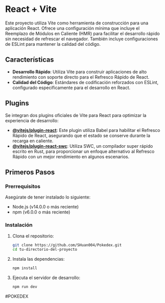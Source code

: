 # React + Vite

Este proyecto utiliza Vite como herramienta de construcción para una aplicación React. Ofrece una configuración mínima que incluye el Reemplazo de Módulos en Caliente (HMR) para facilitar el desarrollo rápido sin necesidad de refrescar el navegador. También incluye configuraciones de ESLint para mantener la calidad del código.

## Características

- **Desarrollo Rápido**: Utiliza Vite para construir aplicaciones de alto rendimiento con soporte directo para el Refresco Rápido de React.
- **Calidad del Código**: Estándares de codificación reforzados con ESLint, configurado específicamente para el desarrollo en React.

## Plugins

Se integran dos plugins oficiales de Vite para React para optimizar la experiencia de desarrollo:

- **[@vitejs/plugin-react](https://github.com/vitejs/vite-plugin-react/blob/main/packages/plugin-react/README.md)**: Este plugin utiliza Babel para habilitar el Refresco Rápido de React, asegurando que el estado se conserve durante la recarga en caliente.
- **[@vitejs/plugin-react-swc](https://github.com/vitejs/vite-plugin-react-swc)**: Utiliza SWC, un compilador super rápido escrito en Rust, para proporcionar un enfoque alternativo al Refresco Rápido con un mejor rendimiento en algunos escenarios.

## Primeros Pasos

### Prerrequisitos

Asegúrate de tener instalado lo siguiente:
- Node.js (v14.0.0 o más reciente)
- npm (v6.0.0 o más reciente)

### Instalación

1. Clona el repositorio:
   ```bash
   git clone https://github.com/SHuan004/Pokedex.git
   cd tu-directorio-del-proyecto

2. Instala las dependencias:
   ```bash
   npm install
   
4. Ejecuta el servidor de desarrollo:
   ```bash
   npm run dev

#POKEDEX
